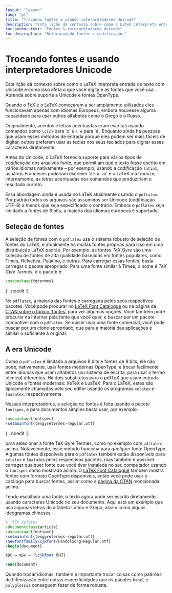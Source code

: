 ```yaml
---
layout: "lesson"
lang: "pt"
title: "Trocando fontes e usando interpretadores Unicode"
description: "Esta lição dá contexto sobre como o LaTeX interpreta entrada de texto com Unicode e como isso afeta o que você digita e as fontes que você usa, e como isso muda em interpretadores modernos com suporte a Unicode e fontes OpenType."
toc-anchor-text: "Fontes & interpretadores Unicode"
toc-description: "Selecionando fontes e codificação."
---
```


# Trocando fontes e usando interpretadores Unicode

<span
  class="summary">Esta lição dá contexto sobre como o LaTeX interpreta entrada
  de texto com Unicode e como isso afeta o que você digita e as fontes que você
  usa.  Aprenda sobre suporte a Unicode e fontes OpenType.</span>

Quando o TeX e o LaTeX começaram a ser amplamente utilizados eles funcionavam
apenas com idiomas Europeus, embora houvesse alguma capacidade para usar outros
alfabetos como o Grego e o Russo.

Originalmente, acentos e letras acentuadas eram escritas usando comandos como
`\c{c}` para 'ç' e `\'e` para 'é'.  Enquanto ainda há pessoas que usam esses
métodos de entrada porque eles podem ser mais fáceis de digitar, outros preferem
usar as teclas nos seus teclados para digitar esses caracteres diretamente.

Antes do Unicode, o LaTeX fornecia suporte para vários tipos de _codificação_
dos arquivos fonte, que permitiam que o texto fosse escrito em vários idiomas
nativamente &ndash; por exemplo, usando a codificação `latin1`, usuários
Franceses poderiam escrever '`déjà vu`' e o LaTeX iria traduzir, internamente,
as letras acentuadas nos comandos que produziriam o resultado correto.

Essa abordagem ainda é usada no LaTeX atualmente usando o `pdflatex`.  Por
padrão todos os arquivos são assumidos ser Unicode (codificação UTF-8) a menos
que seja especificado o contrário.  Embora o `pdflatex` seja limidado a fontes
de 8 bits, a maioria dos idiomas europeus é suportado.

## Seleção de fontes

A seleção de fontes com o `pdflatex` usa o sistema robusto de seleção de fontes
do LaTeX, e atualmente há muitas fontes próprias para isso em uma distribuição
LaTeX padrão.  Por exemplo, as fontes _TeX Gyre_ são uma coleção de fontes de
alta qualidade baseadas em fontes populares, como Times, Helvetica, Palatino, e
outras.  Para carregar essas fontes, basta carregar o pacote apropriado.  Para
uma fonte similar à Times, o nome é _TeX Gyre Termes_, e o pacote é:

```latex
\usepackage{tgtermes}
```
{: .noedit :}

No `pdflatex`, a maioria das fontes é carregada pelos seus respectivos pacotes.
Você pode procurar no [LaTeX Font Catalogue](https://www.tug.org/FontCatalogue/)
ou na página da [CTAN sobre o tópico 'fontes'](https://www.ctan.org/topic/font)
para ver algumas opções.  Você também pode procurar na Internet pela fonte que
você quer, e buscar por um pacote compatível com o `pdflatex`.  Se quiser usar
uma fonte comercial, você pode buscar por um clone apropriado, que para a
maioria das aplicações é similar o suficiente à original.

## A era Unicode

Como o `pdflatex` é limitado a arquivos 8 bits e fontes de 8 bits, ele não pode,
nativamente, usar fontes modernas OpenType, e trocar facilmente entre idiomas
que usam alfabetos (ou sistema de escrita, para usar o termo técnico)
diferentes.  Há dois substitutos para o pdfTeX que usam entrada Unicode e fontes
modernas: XeTeX e LuaTeX.  Para o LaTeX, estes são tipicamente chamados pelo
seu editor usando os programas `xelatex` e `lualatex`, respectivamente.

Nesses interpretadores, a seleção de fontes é feita usando o pacote `fontspec`,
e para documentos simples basta usar, por exemplo:

```latex
\usepackage{fontspec}
\setmainfont{texgyretermes-regular.otf}
```
{: .noedit :}

para selecionar a fonte TeX Gyre Termes, como no exemplo com `pdflatex` acima.
Notavelmente, esse método funciona para _qualquer_ fonte OpenType.  Algumas
fontes disponíveis para o `pdflatex` também estão disponíveis para `xelatex` e
`lualatex` pelos respectivos pacotes, mas também é possível carregar qualquer
fonte que você tiver instalada no seu computador usando o `fontspec` como
mostrado acima. O [LaTeX Font Catalogue](https://www.tug.org/FontCatalogue/)
também mostra fontes com formato OpenType disponíveis, então você pode usar o
catálogo para buscar fontes, assim como a
[página da CTAN](https://www.ctan.org/topic/font) mencionada acima.

Tendo escolhido uma fonte, o texto agora pode ser escrito diretamente usando
caracteres Unicode no seu documento.  Aqui está um exemplo que usa algumas
letras do alfabeto Latino e Grego, assim como alguns ideogramas chineses:

```latex
% !TEX xelatex
\documentclass{article}
\usepackage{fontspec}
\setmainfont{texgyretermes-regular.otf}
\newfontfamily\cjkfont{FandolSong-Regular.otf}
\begin{document}

ABC → αβγ → {\cjkfont 你好}

\end{document}
```

Quando trocar idiomas, também é importante trocar coisas como padrões de
hifenização entre outras especificidades que os pacotes `babel` e `polyglossia`
conseguem fazer de forma robusta.
